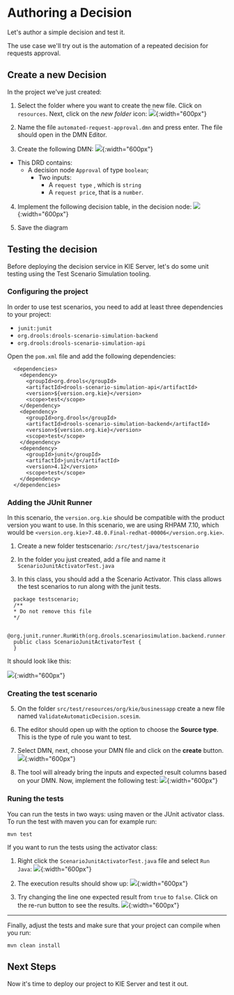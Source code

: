 # Authoring a Decision

Let's author a simple decision and test it.

The use case we'll try out is the automation of a repeated decision for requests approval.

## Create a new Decision

In the project we've just created:

1. Select the folder where you want to create the new file. Click on `resources`. Next, click on the *new folder* icon:
  ![](../images/business_automation/tools/vscode-new-file.png){:width="600px"}

2. Name the file `automated-request-approval.dmn` and press enter. The file should open in the DMN Editor.

3. Create the following DMN:
  ![](../images/business_automation/tools/dmn-drd.png){:width="600px"}
  
  * This DRD contains:
    * A decision node `Approval` of type `boolean`;
      * Two inputs:
        * A `request type` , which is `string`
        * A `request price`, that is a `number`.

4. Implement the following decision table, in the decision node:
  ![](../images/business_automation/tools/dmn-dt.png){:width="600px"}

5. Save the diagram

## Testing the decision

Before deploying the decision service in KIE Server, let's do some unit testing using the Test Scenario Simulation tooling. 

### Configuring the project

In order to use test scenarios, you need to add at least three dependencies to your project:

  * `junit:junit`
  * `org.drools:drools-scenario-simulation-backend`
  * `org.drools:drools-scenario-simulation-api`

Open the `pom.xml` file and add the following dependencies:

~~~
  <dependencies>
    <dependency>
      <groupId>org.drools</groupId>
      <artifactId>drools-scenario-simulation-api</artifactId>
      <version>${version.org.kie}</version>
      <scope>test</scope>
    </dependency>
    <dependency>
      <groupId>org.drools</groupId>
      <artifactId>drools-scenario-simulation-backend</artifactId>
      <version>${version.org.kie}</version>
      <scope>test</scope>
    </dependency>
    <dependency>
      <groupId>junit</groupId>
      <artifactId>junit</artifactId>
      <version>4.12</version>
      <scope>test</scope>
    </dependency>    
  </dependencies>
~~~

### Adding the JUnit Runner

In this scenario, the `version.org.kie` should be compatible with the product version you want to use. In this scenario, we are using RHPAM 7.10, which would be `<version.org.kie>7.48.0.Final-redhat-00006</version.org.kie>`.

1. Create a new folder testscenario: `/src/test/java/testscenario`

2. In the folder you just created, add a file and name it `ScenarioJunitActivatorTest.java`

3. In this class, you should add a the Scenario Activator. This class allows the test scenarios to run along with the junit tests. 

~~~
  package testscenario;
  /**
  * Do not remove this file
  */

  @org.junit.runner.RunWith(org.drools.scenariosimulation.backend.runner.ScenarioJunitActivator.class)
  public class ScenarioJunitActivatorTest {
  }
~~~

It should look like this:

  ![](../images/business_automation/tools/junitactivator.png){:width="600px"}

### Creating the test scenario

5. On the folder `src/test/resources/org/kie/businessapp` create a new file named `ValidateAutomaticDecision.scesim`. 

6. The editor should open up with the option to choose the **Source type**. This is the type of rule you want to test. 
7. Select DMN, next, choose your DMN file and click on the **create** button.
  ![](../images/business_automation/tools/scesim-create.png){:width="600px"}

8. The tool will already bring the inputs and expected result columns based on your DMN. Now, implement the following test:
  ![](../images/business_automation/tools/scesim-table.png){:width="600px"}

### Runing the tests

You can run the tests in two ways: using maven or the JUnit activator class. To run the test with maven you can for example run:

~~~
mvn test
~~~

If you want to run the tests using the activator class:

1. Right click the `ScenarioJunitActivatorTest.java` file and select `Run Java`:
  ![](../images/business_automation/tools/scesim-run.png){:width="600px"}

2. The execution results should show up:
  ![](../images/business_automation/tools/scesim-run-pass.png){:width="600px"}

3. Try changing the line one expected result from `true` to `false`. Click on the re-run button to see the results.
  ![](../images/business_automation/tools/scesim-run-fail.png){:width="600px"}

----------

Finally, adjust the tests and make sure that your project can compile when you run:

~~~
mvn clean install
~~~

## Next Steps

Now it's time to deploy our project to KIE Server and test it out.
